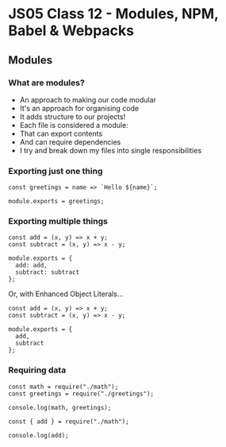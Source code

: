 # JS05 Class 12 - Modules, NPM, Babel & Webpacks

## Modules

### What are modules?

* An approach to making our code modular
* It's an approach for organising code
* It adds structure to our projects!
* Each file is considered a module:
* ​That can export contents
* And can require dependencies
* I try and break down my files into single responsibilities

### Exporting just one thing

```
const greetings = name => `Hello ${name}`;

module.exports = greetings;
```

### Exporting multiple things

```
const add = (x, y) => x + y;
const subtract = (x, y) => x - y;

module.exports = {
  add: add,
  subtract: subtract
};
```

Or, with Enhanced Object Literals...

```
const add = (x, y) => x + y;
const subtract = (x, y) => x - y;

module.exports = {
  add,
  subtract
};
```

### Requiring data

```
const math = require("./math");
const greetings = require("./greetings");

console.log(math, greetings);
```

```
const { add } = require("./math");

console.log(add);
```
